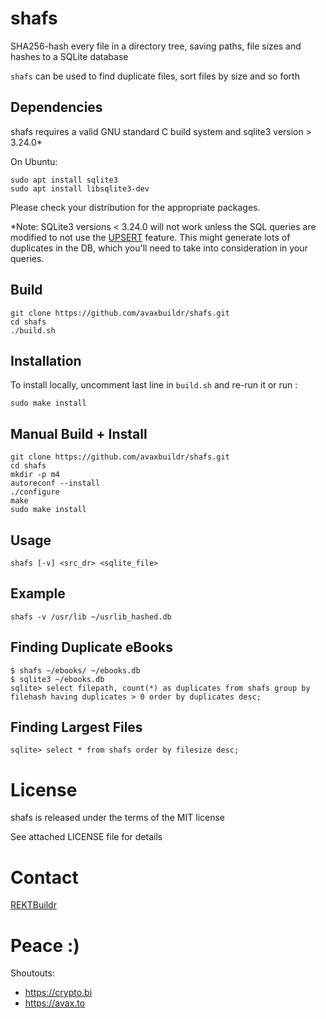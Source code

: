 # shafs

SHA256-hash every file in a directory tree, saving paths, file sizes and hashes to a SQLite database

`shafs` can be used to find duplicate files, sort files by size and so forth

## Dependencies

shafs requires a valid GNU standard C build system and sqlite3 version > 3.24.0*

On Ubuntu:

    sudo apt install sqlite3
    sudo apt install libsqlite3-dev

Please check your distribution for the appropriate packages.

*Note: SQLite3 versions < 3.24.0 will not work unless the SQL queries are modified to not use the [UPSERT](https://www.sqlite.org/draft/lang_UPSERT.html) feature. This might generate lots of duplicates in the DB, which you'll need to take into consideration in your queries.

## Build

    git clone https://github.com/avaxbuildr/shafs.git
    cd shafs
    ./build.sh

## Installation

To install locally, uncomment last line in `build.sh` and re-run it or run :

    sudo make install

## Manual Build + Install

    git clone https://github.com/avaxbuildr/shafs.git
    cd shafs
    mkdir -p m4
    autoreconf --install
    ./configure
    make
    sudo make install    


## Usage

    shafs [-v] <src_dr> <sqlite_file>



## Example

    shafs -v /usr/lib ~/usrlib_hashed.db



## Finding Duplicate eBooks

    $ shafs ~/ebooks/ ~/ebooks.db
    $ sqlite3 ~/ebooks.db
    sqlite> select filepath, count(*) as duplicates from shafs group by filehash having duplicates > 0 order by duplicates desc;



## Finding Largest Files

    sqlite> select * from shafs order by filesize desc;



# License

shafs is released under the terms of the MIT license 

See attached LICENSE file for details


# Contact

[REKTBuildr](https://twitter.com/rektbuildr)



# Peace :)

Shoutouts:

* https://crypto.bi
* https://avax.to
